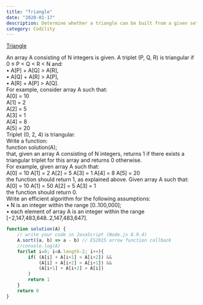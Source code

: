 ```yaml
---
title: "Triangle"
date: "2020-01-17"
description: Determine whether a triangle can be built from a given set of edges
category: Codility
---
```


[Triangle](https://app.codility.com/programmers/lessons/6-sorting/triangle/)

An array A consisting of N integers is given. A triplet (P, Q, R) is triangular if 0 ≤ P < Q < R < N and:  
•	A\[P\] + A\[Q\] > A\[R\],   
•	A\[Q\] + A\[R\] > A\[P\],   
•	A\[R\] + A\[P\] > A\[Q\].   
For example, consider array A such that:   
A\[0\] = 10   
A\[1\] = 2    
A\[2\] = 5    
A\[3\] = 1    
A\[4\] = 8     
A\[5\] = 20    
Triplet (0, 2, 4) is triangular.   
Write a function:   
function solution(A);   
that, given an array A consisting of N integers, returns 1 if there exists a triangular triplet for this array and returns 0 otherwise.    
For example, given array A such that:   
A\[0\] = 10 A\[1\] = 2 A\[2\] = 5 A\[3\] = 1 A\[4\] = 8 A\[5\] = 20   
the function should return 1, as explained above. Given array A such that:   
A\[0\] = 10 A\[1\] = 50 A\[2\] = 5 A\[3\] = 1   
the function should return 0.   
Write an efficient algorithm for the following assumptions:   
•	N is an integer within the range \[0..100,000\];   
•	each element of array A is an integer within the range \[−2,147,483,648..2,147,483,647\].   

```js
function solution(A) {
    // write your code in JavaScript (Node.js 8.9.4)
    A.sort((a, b) => a - b) // ES2015 arrow function callback
    //console.log(A)
    for(let i=0; i<A.length-2; i++){
        if( (A[i] + A[i+1] > A[i+2]) &&
            (A[i] + A[i+2] > A[i+1]) &&
            (A[i+1] + A[i+2] > A[i])
        ) 
        return 1
    }
    return 0
}
```

